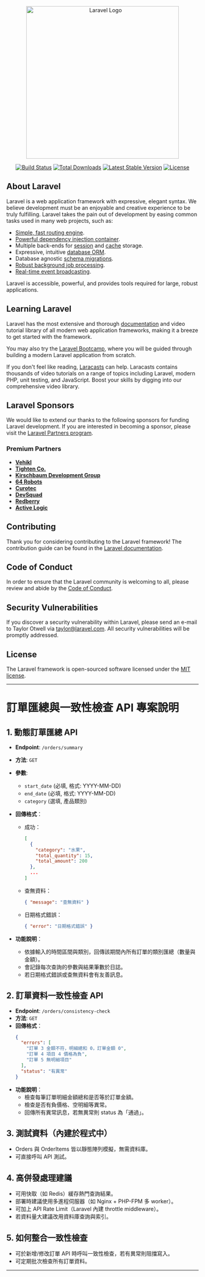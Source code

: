 <p align="center"><a href="https://laravel.com" target="_blank"><img src="https://raw.githubusercontent.com/laravel/art/master/logo-lockup/5%20SVG/2%20CMYK/1%20Full%20Color/laravel-logolockup-cmyk-red.svg" width="400" alt="Laravel Logo"></a></p>

<p align="center">
<a href="https://github.com/laravel/framework/actions"><img src="https://github.com/laravel/framework/workflows/tests/badge.svg" alt="Build Status"></a>
<a href="https://packagist.org/packages/laravel/framework"><img src="https://img.shields.io/packagist/dt/laravel/framework" alt="Total Downloads"></a>
<a href="https://packagist.org/packages/laravel/framework"><img src="https://img.shields.io/packagist/v/laravel/framework" alt="Latest Stable Version"></a>
<a href="https://packagist.org/packages/laravel/framework"><img src="https://img.shields.io/packagist/l/laravel/framework" alt="License"></a>
</p>

## About Laravel

Laravel is a web application framework with expressive, elegant syntax. We believe development must be an enjoyable and creative experience to be truly fulfilling. Laravel takes the pain out of development by easing common tasks used in many web projects, such as:

- [Simple, fast routing engine](https://laravel.com/docs/routing).
- [Powerful dependency injection container](https://laravel.com/docs/container).
- Multiple back-ends for [session](https://laravel.com/docs/session) and [cache](https://laravel.com/docs/cache) storage.
- Expressive, intuitive [database ORM](https://laravel.com/docs/eloquent).
- Database agnostic [schema migrations](https://laravel.com/docs/migrations).
- [Robust background job processing](https://laravel.com/docs/queues).
- [Real-time event broadcasting](https://laravel.com/docs/broadcasting).

Laravel is accessible, powerful, and provides tools required for large, robust applications.

## Learning Laravel

Laravel has the most extensive and thorough [documentation](https://laravel.com/docs) and video tutorial library of all modern web application frameworks, making it a breeze to get started with the framework.

You may also try the [Laravel Bootcamp](https://bootcamp.laravel.com), where you will be guided through building a modern Laravel application from scratch.

If you don't feel like reading, [Laracasts](https://laracasts.com) can help. Laracasts contains thousands of video tutorials on a range of topics including Laravel, modern PHP, unit testing, and JavaScript. Boost your skills by digging into our comprehensive video library.

## Laravel Sponsors

We would like to extend our thanks to the following sponsors for funding Laravel development. If you are interested in becoming a sponsor, please visit the [Laravel Partners program](https://partners.laravel.com).

### Premium Partners

- **[Vehikl](https://vehikl.com)**
- **[Tighten Co.](https://tighten.co)**
- **[Kirschbaum Development Group](https://kirschbaumdevelopment.com)**
- **[64 Robots](https://64robots.com)**
- **[Curotec](https://www.curotec.com/services/technologies/laravel)**
- **[DevSquad](https://devsquad.com/hire-laravel-developers)**
- **[Redberry](https://redberry.international/laravel-development)**
- **[Active Logic](https://activelogic.com)**

## Contributing

Thank you for considering contributing to the Laravel framework! The contribution guide can be found in the [Laravel documentation](https://laravel.com/docs/contributions).

## Code of Conduct

In order to ensure that the Laravel community is welcoming to all, please review and abide by the [Code of Conduct](https://laravel.com/docs/contributions#code-of-conduct).

## Security Vulnerabilities

If you discover a security vulnerability within Laravel, please send an e-mail to Taylor Otwell via [taylor@laravel.com](mailto:taylor@laravel.com). All security vulnerabilities will be promptly addressed.

## License

The Laravel framework is open-sourced software licensed under the [MIT license](https://opensource.org/licenses/MIT).

---

# 訂單匯總與一致性檢查 API 專案說明

## 1. 動態訂單匯總 API

- **Endpoint**: `/orders/summary`
- **方法**: `GET`
- **參數**:
  - `start_date` (必填, 格式: YYYY-MM-DD)
  - `end_date` (必填, 格式: YYYY-MM-DD)
  - `category` (選填, 產品類別)
- **回傳格式**：
  - 成功：
    ```json
    [
      {
        "category": "水果",
        "total_quantity": 15,
        "total_amount": 200
      },
      ...
    ]
    ```
  - 查無資料：
    ```json
    { "message": "查無資料" }
    ```
  - 日期格式錯誤：
    ```json
    { "error": "日期格式錯誤" }
    ```

- **功能說明**：
  - 依據輸入的時間區間與類別，回傳該期間內所有訂單的類別匯總（數量與金額）。
  - 會記錄每次查詢的參數與結果筆數於日誌。
  - 若日期格式錯誤或查無資料會有友善訊息。

## 2. 訂單資料一致性檢查 API

- **Endpoint**: `/orders/consistency-check`
- **方法**: `GET`
- **回傳格式**：
  ```json
  {
    "errors": [
      "訂單 3 金額不符，明細總和 0，訂單金額 0",
      "訂單 4 項目 4 價格為負",
      "訂單 5 無明細項目"
    ],
    "status": "有異常"
  }
  ```
- **功能說明**：
  - 檢查每筆訂單明細金額總和是否等於訂單金額。
  - 檢查是否有負價格、空明細等異常。
  - 回傳所有異常訊息，若無異常則 status 為「通過」。

## 3. 測試資料（內建於程式中）
- Orders 與 OrderItems 皆以靜態陣列模擬，無需資料庫。
- 可直接呼叫 API 測試。

## 4. 高併發處理建議
- 可用快取（如 Redis）緩存熱門查詢結果。
- 部署時建議使用多進程伺服器（如 Nginx + PHP-FPM 多 worker）。
- 可加上 API Rate Limit（Laravel 內建 throttle middleware）。
- 若資料量大建議改用資料庫查詢與索引。

## 5. 如何整合一致性檢查
- 可於新增/修改訂單 API 時呼叫一致性檢查，若有異常則阻擋寫入。
- 可定期批次檢查所有訂單資料。

---

